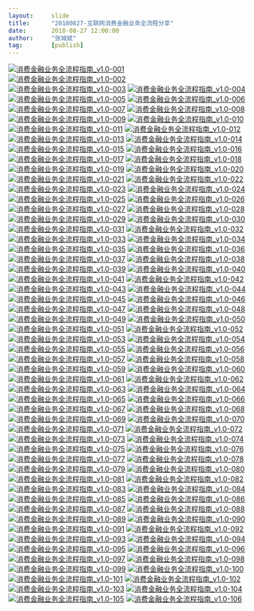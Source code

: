 ```yaml
---                                                                         
layout:     slide                                            
title:      "20180827-互联网消费金融业务全流程分享"                                                                       
date:       2018-08-27 12:00:00                                                                           
author:     "张城斌"                                      
tag:		[publish]                                
--- 
```


[![消费金融业务全流程指南_v1.0-001](http://static.cocolian.cn/img/cf-1024/消费金融业务全流程指南_v1.0-001.png)](http://static.cocolian.cn/img/cf-original/消费金融业务全流程指南_v1.0-001.png)  
[![消费金融业务全流程指南_v1.0-002](http://static.cocolian.cn/img/cf-1024/消费金融业务全流程指南_v1.0-002.png)](http://static.cocolian.cn/img/cf-original/消费金融业务全流程指南_v1.0-002.png)  
[![消费金融业务全流程指南_v1.0-003](http://static.cocolian.cn/img/cf-1024/消费金融业务全流程指南_v1.0-003.png)](http://static.cocolian.cn/img/cf-original/消费金融业务全流程指南_v1.0-003.png)
[![消费金融业务全流程指南_v1.0-004](http://static.cocolian.cn/img/cf-1024/消费金融业务全流程指南_v1.0-004.png)](http://static.cocolian.cn/img/cf-original/消费金融业务全流程指南_v1.0-004.png)
[![消费金融业务全流程指南_v1.0-005](http://static.cocolian.cn/img/cf-1024/消费金融业务全流程指南_v1.0-005.png)](http://static.cocolian.cn/img/cf-original/消费金融业务全流程指南_v1.0-005.png)
[![消费金融业务全流程指南_v1.0-006](http://static.cocolian.cn/img/cf-1024/消费金融业务全流程指南_v1.0-006.png)](http://static.cocolian.cn/img/cf-original/消费金融业务全流程指南_v1.0-006.png)
[![消费金融业务全流程指南_v1.0-007](http://static.cocolian.cn/img/cf-1024/消费金融业务全流程指南_v1.0-007.png)](http://static.cocolian.cn/img/cf-original/消费金融业务全流程指南_v1.0-007.png)
[![消费金融业务全流程指南_v1.0-008](http://static.cocolian.cn/img/cf-1024/消费金融业务全流程指南_v1.0-008.png)](http://static.cocolian.cn/img/cf-original/消费金融业务全流程指南_v1.0-008.png)
[![消费金融业务全流程指南_v1.0-009](http://static.cocolian.cn/img/cf-1024/消费金融业务全流程指南_v1.0-009.png)](http://static.cocolian.cn/img/cf-original/消费金融业务全流程指南_v1.0-009.png)
[![消费金融业务全流程指南_v1.0-010](http://static.cocolian.cn/img/cf-1024/消费金融业务全流程指南_v1.0-010.png)](http://static.cocolian.cn/img/cf-original/消费金融业务全流程指南_v1.0-010.png)
[![消费金融业务全流程指南_v1.0-011](http://static.cocolian.cn/img/cf-1024/消费金融业务全流程指南_v1.0-011.png)](http://static.cocolian.cn/img/cf-original/消费金融业务全流程指南_v1.0-011.png)
[![消费金融业务全流程指南_v1.0-012](http://static.cocolian.cn/img/cf-1024/消费金融业务全流程指南_v1.0-012.png)](http://static.cocolian.cn/img/cf-original/消费金融业务全流程指南_v1.0-012.png)
[![消费金融业务全流程指南_v1.0-013](http://static.cocolian.cn/img/cf-1024/消费金融业务全流程指南_v1.0-013.png)](http://static.cocolian.cn/img/cf-original/消费金融业务全流程指南_v1.0-013.png)
[![消费金融业务全流程指南_v1.0-014](http://static.cocolian.cn/img/cf-1024/消费金融业务全流程指南_v1.0-014.png)](http://static.cocolian.cn/img/cf-original/消费金融业务全流程指南_v1.0-014.png)
[![消费金融业务全流程指南_v1.0-015](http://static.cocolian.cn/img/cf-1024/消费金融业务全流程指南_v1.0-015.png)](http://static.cocolian.cn/img/cf-original/消费金融业务全流程指南_v1.0-015.png)
[![消费金融业务全流程指南_v1.0-016](http://static.cocolian.cn/img/cf-1024/消费金融业务全流程指南_v1.0-016.png)](http://static.cocolian.cn/img/cf-original/消费金融业务全流程指南_v1.0-016.png)
[![消费金融业务全流程指南_v1.0-017](http://static.cocolian.cn/img/cf-1024/消费金融业务全流程指南_v1.0-017.png)](http://static.cocolian.cn/img/cf-original/消费金融业务全流程指南_v1.0-017.png)
[![消费金融业务全流程指南_v1.0-018](http://static.cocolian.cn/img/cf-1024/消费金融业务全流程指南_v1.0-018.png)](http://static.cocolian.cn/img/cf-original/消费金融业务全流程指南_v1.0-018.png)
[![消费金融业务全流程指南_v1.0-019](http://static.cocolian.cn/img/cf-1024/消费金融业务全流程指南_v1.0-019.png)](http://static.cocolian.cn/img/cf-original/消费金融业务全流程指南_v1.0-019.png)
[![消费金融业务全流程指南_v1.0-020](http://static.cocolian.cn/img/cf-1024/消费金融业务全流程指南_v1.0-020.png)](http://static.cocolian.cn/img/cf-original/消费金融业务全流程指南_v1.0-020.png)
[![消费金融业务全流程指南_v1.0-021](http://static.cocolian.cn/img/cf-1024/消费金融业务全流程指南_v1.0-021.png)](http://static.cocolian.cn/img/cf-original/消费金融业务全流程指南_v1.0-021.png)
[![消费金融业务全流程指南_v1.0-022](http://static.cocolian.cn/img/cf-1024/消费金融业务全流程指南_v1.0-022.png)](http://static.cocolian.cn/img/cf-original/消费金融业务全流程指南_v1.0-022.png)
[![消费金融业务全流程指南_v1.0-023](http://static.cocolian.cn/img/cf-1024/消费金融业务全流程指南_v1.0-023.png)](http://static.cocolian.cn/img/cf-original/消费金融业务全流程指南_v1.0-023.png)
[![消费金融业务全流程指南_v1.0-024](http://static.cocolian.cn/img/cf-1024/消费金融业务全流程指南_v1.0-024.png)](http://static.cocolian.cn/img/cf-original/消费金融业务全流程指南_v1.0-024.png)
[![消费金融业务全流程指南_v1.0-025](http://static.cocolian.cn/img/cf-1024/消费金融业务全流程指南_v1.0-025.png)](http://static.cocolian.cn/img/cf-original/消费金融业务全流程指南_v1.0-025.png)
[![消费金融业务全流程指南_v1.0-026](http://static.cocolian.cn/img/cf-1024/消费金融业务全流程指南_v1.0-026.png)](http://static.cocolian.cn/img/cf-original/消费金融业务全流程指南_v1.0-026.png)
[![消费金融业务全流程指南_v1.0-027](http://static.cocolian.cn/img/cf-1024/消费金融业务全流程指南_v1.0-027.png)](http://static.cocolian.cn/img/cf-original/消费金融业务全流程指南_v1.0-027.png)
[![消费金融业务全流程指南_v1.0-028](http://static.cocolian.cn/img/cf-1024/消费金融业务全流程指南_v1.0-028.png)](http://static.cocolian.cn/img/cf-original/消费金融业务全流程指南_v1.0-028.png)
[![消费金融业务全流程指南_v1.0-029](http://static.cocolian.cn/img/cf-1024/消费金融业务全流程指南_v1.0-029.png)](http://static.cocolian.cn/img/cf-original/消费金融业务全流程指南_v1.0-029.png)
[![消费金融业务全流程指南_v1.0-030](http://static.cocolian.cn/img/cf-1024/消费金融业务全流程指南_v1.0-030.png)](http://static.cocolian.cn/img/cf-original/消费金融业务全流程指南_v1.0-030.png)
[![消费金融业务全流程指南_v1.0-031](http://static.cocolian.cn/img/cf-1024/消费金融业务全流程指南_v1.0-031.png)](http://static.cocolian.cn/img/cf-original/消费金融业务全流程指南_v1.0-031.png)
[![消费金融业务全流程指南_v1.0-032](http://static.cocolian.cn/img/cf-1024/消费金融业务全流程指南_v1.0-032.png)](http://static.cocolian.cn/img/cf-original/消费金融业务全流程指南_v1.0-032.png)
[![消费金融业务全流程指南_v1.0-033](http://static.cocolian.cn/img/cf-1024/消费金融业务全流程指南_v1.0-033.png)](http://static.cocolian.cn/img/cf-original/消费金融业务全流程指南_v1.0-033.png)
[![消费金融业务全流程指南_v1.0-034](http://static.cocolian.cn/img/cf-1024/消费金融业务全流程指南_v1.0-034.png)](http://static.cocolian.cn/img/cf-original/消费金融业务全流程指南_v1.0-034.png)
[![消费金融业务全流程指南_v1.0-035](http://static.cocolian.cn/img/cf-1024/消费金融业务全流程指南_v1.0-035.png)](http://static.cocolian.cn/img/cf-original/消费金融业务全流程指南_v1.0-035.png)
[![消费金融业务全流程指南_v1.0-036](http://static.cocolian.cn/img/cf-1024/消费金融业务全流程指南_v1.0-036.png)](http://static.cocolian.cn/img/cf-original/消费金融业务全流程指南_v1.0-036.png)
[![消费金融业务全流程指南_v1.0-037](http://static.cocolian.cn/img/cf-1024/消费金融业务全流程指南_v1.0-037.png)](http://static.cocolian.cn/img/cf-original/消费金融业务全流程指南_v1.0-037.png)
[![消费金融业务全流程指南_v1.0-038](http://static.cocolian.cn/img/cf-1024/消费金融业务全流程指南_v1.0-038.png)](http://static.cocolian.cn/img/cf-original/消费金融业务全流程指南_v1.0-038.png)
[![消费金融业务全流程指南_v1.0-039](http://static.cocolian.cn/img/cf-1024/消费金融业务全流程指南_v1.0-039.png)](http://static.cocolian.cn/img/cf-original/消费金融业务全流程指南_v1.0-039.png)
[![消费金融业务全流程指南_v1.0-040](http://static.cocolian.cn/img/cf-1024/消费金融业务全流程指南_v1.0-040.png)](http://static.cocolian.cn/img/cf-original/消费金融业务全流程指南_v1.0-040.png)
[![消费金融业务全流程指南_v1.0-041](http://static.cocolian.cn/img/cf-1024/消费金融业务全流程指南_v1.0-041.png)](http://static.cocolian.cn/img/cf-original/消费金融业务全流程指南_v1.0-041.png)
[![消费金融业务全流程指南_v1.0-042](http://static.cocolian.cn/img/cf-1024/消费金融业务全流程指南_v1.0-042.png)](http://static.cocolian.cn/img/cf-original/消费金融业务全流程指南_v1.0-042.png)
[![消费金融业务全流程指南_v1.0-043](http://static.cocolian.cn/img/cf-1024/消费金融业务全流程指南_v1.0-043.png)](http://static.cocolian.cn/img/cf-original/消费金融业务全流程指南_v1.0-043.png)
[![消费金融业务全流程指南_v1.0-044](http://static.cocolian.cn/img/cf-1024/消费金融业务全流程指南_v1.0-044.png)](http://static.cocolian.cn/img/cf-original/消费金融业务全流程指南_v1.0-044.png)
[![消费金融业务全流程指南_v1.0-045](http://static.cocolian.cn/img/cf-1024/消费金融业务全流程指南_v1.0-045.png)](http://static.cocolian.cn/img/cf-original/消费金融业务全流程指南_v1.0-045.png)
[![消费金融业务全流程指南_v1.0-046](http://static.cocolian.cn/img/cf-1024/消费金融业务全流程指南_v1.0-046.png)](http://static.cocolian.cn/img/cf-original/消费金融业务全流程指南_v1.0-046.png)
[![消费金融业务全流程指南_v1.0-047](http://static.cocolian.cn/img/cf-1024/消费金融业务全流程指南_v1.0-047.png)](http://static.cocolian.cn/img/cf-original/消费金融业务全流程指南_v1.0-047.png)
[![消费金融业务全流程指南_v1.0-048](http://static.cocolian.cn/img/cf-1024/消费金融业务全流程指南_v1.0-048.png)](http://static.cocolian.cn/img/cf-original/消费金融业务全流程指南_v1.0-048.png)
[![消费金融业务全流程指南_v1.0-049](http://static.cocolian.cn/img/cf-1024/消费金融业务全流程指南_v1.0-049.png)](http://static.cocolian.cn/img/cf-original/消费金融业务全流程指南_v1.0-049.png)
[![消费金融业务全流程指南_v1.0-050](http://static.cocolian.cn/img/cf-1024/消费金融业务全流程指南_v1.0-050.png)](http://static.cocolian.cn/img/cf-original/消费金融业务全流程指南_v1.0-050.png)
[![消费金融业务全流程指南_v1.0-051](http://static.cocolian.cn/img/cf-1024/消费金融业务全流程指南_v1.0-051.png)](http://static.cocolian.cn/img/cf-original/消费金融业务全流程指南_v1.0-051.png)
[![消费金融业务全流程指南_v1.0-052](http://static.cocolian.cn/img/cf-1024/消费金融业务全流程指南_v1.0-052.png)](http://static.cocolian.cn/img/cf-original/消费金融业务全流程指南_v1.0-052.png)
[![消费金融业务全流程指南_v1.0-053](http://static.cocolian.cn/img/cf-1024/消费金融业务全流程指南_v1.0-053.png)](http://static.cocolian.cn/img/cf-original/消费金融业务全流程指南_v1.0-053.png)
[![消费金融业务全流程指南_v1.0-054](http://static.cocolian.cn/img/cf-1024/消费金融业务全流程指南_v1.0-054.png)](http://static.cocolian.cn/img/cf-original/消费金融业务全流程指南_v1.0-054.png)
[![消费金融业务全流程指南_v1.0-055](http://static.cocolian.cn/img/cf-1024/消费金融业务全流程指南_v1.0-055.png)](http://static.cocolian.cn/img/cf-original/消费金融业务全流程指南_v1.0-055.png)
[![消费金融业务全流程指南_v1.0-056](http://static.cocolian.cn/img/cf-1024/消费金融业务全流程指南_v1.0-056.png)](http://static.cocolian.cn/img/cf-original/消费金融业务全流程指南_v1.0-056.png)
[![消费金融业务全流程指南_v1.0-057](http://static.cocolian.cn/img/cf-1024/消费金融业务全流程指南_v1.0-057.png)](http://static.cocolian.cn/img/cf-original/消费金融业务全流程指南_v1.0-057.png)
[![消费金融业务全流程指南_v1.0-058](http://static.cocolian.cn/img/cf-1024/消费金融业务全流程指南_v1.0-058.png)](http://static.cocolian.cn/img/cf-original/消费金融业务全流程指南_v1.0-058.png)
[![消费金融业务全流程指南_v1.0-059](http://static.cocolian.cn/img/cf-1024/消费金融业务全流程指南_v1.0-059.png)](http://static.cocolian.cn/img/cf-original/消费金融业务全流程指南_v1.0-059.png)
[![消费金融业务全流程指南_v1.0-060](http://static.cocolian.cn/img/cf-1024/消费金融业务全流程指南_v1.0-060.png)](http://static.cocolian.cn/img/cf-original/消费金融业务全流程指南_v1.0-060.png)
[![消费金融业务全流程指南_v1.0-061](http://static.cocolian.cn/img/cf-1024/消费金融业务全流程指南_v1.0-061.png)](http://static.cocolian.cn/img/cf-original/消费金融业务全流程指南_v1.0-061.png)
[![消费金融业务全流程指南_v1.0-062](http://static.cocolian.cn/img/cf-1024/消费金融业务全流程指南_v1.0-062.png)](http://static.cocolian.cn/img/cf-original/消费金融业务全流程指南_v1.0-062.png)
[![消费金融业务全流程指南_v1.0-063](http://static.cocolian.cn/img/cf-1024/消费金融业务全流程指南_v1.0-063.png)](http://static.cocolian.cn/img/cf-original/消费金融业务全流程指南_v1.0-063.png)
[![消费金融业务全流程指南_v1.0-064](http://static.cocolian.cn/img/cf-1024/消费金融业务全流程指南_v1.0-064.png)](http://static.cocolian.cn/img/cf-original/消费金融业务全流程指南_v1.0-064.png)
[![消费金融业务全流程指南_v1.0-065](http://static.cocolian.cn/img/cf-1024/消费金融业务全流程指南_v1.0-065.png)](http://static.cocolian.cn/img/cf-original/消费金融业务全流程指南_v1.0-065.png)
[![消费金融业务全流程指南_v1.0-066](http://static.cocolian.cn/img/cf-1024/消费金融业务全流程指南_v1.0-066.png)](http://static.cocolian.cn/img/cf-original/消费金融业务全流程指南_v1.0-066.png)
[![消费金融业务全流程指南_v1.0-067](http://static.cocolian.cn/img/cf-1024/消费金融业务全流程指南_v1.0-067.png)](http://static.cocolian.cn/img/cf-original/消费金融业务全流程指南_v1.0-067.png)
[![消费金融业务全流程指南_v1.0-068](http://static.cocolian.cn/img/cf-1024/消费金融业务全流程指南_v1.0-068.png)](http://static.cocolian.cn/img/cf-original/消费金融业务全流程指南_v1.0-068.png)
[![消费金融业务全流程指南_v1.0-069](http://static.cocolian.cn/img/cf-1024/消费金融业务全流程指南_v1.0-069.png)](http://static.cocolian.cn/img/cf-original/消费金融业务全流程指南_v1.0-069.png)
[![消费金融业务全流程指南_v1.0-070](http://static.cocolian.cn/img/cf-1024/消费金融业务全流程指南_v1.0-070.png)](http://static.cocolian.cn/img/cf-original/消费金融业务全流程指南_v1.0-070.png)
[![消费金融业务全流程指南_v1.0-071](http://static.cocolian.cn/img/cf-1024/消费金融业务全流程指南_v1.0-071.png)](http://static.cocolian.cn/img/cf-original/消费金融业务全流程指南_v1.0-071.png)
[![消费金融业务全流程指南_v1.0-072](http://static.cocolian.cn/img/cf-1024/消费金融业务全流程指南_v1.0-072.png)](http://static.cocolian.cn/img/cf-original/消费金融业务全流程指南_v1.0-072.png)
[![消费金融业务全流程指南_v1.0-073](http://static.cocolian.cn/img/cf-1024/消费金融业务全流程指南_v1.0-073.png)](http://static.cocolian.cn/img/cf-original/消费金融业务全流程指南_v1.0-073.png)
[![消费金融业务全流程指南_v1.0-074](http://static.cocolian.cn/img/cf-1024/消费金融业务全流程指南_v1.0-074.png)](http://static.cocolian.cn/img/cf-original/消费金融业务全流程指南_v1.0-074.png)
[![消费金融业务全流程指南_v1.0-075](http://static.cocolian.cn/img/cf-1024/消费金融业务全流程指南_v1.0-075.png)](http://static.cocolian.cn/img/cf-original/消费金融业务全流程指南_v1.0-075.png)
[![消费金融业务全流程指南_v1.0-076](http://static.cocolian.cn/img/cf-1024/消费金融业务全流程指南_v1.0-076.png)](http://static.cocolian.cn/img/cf-original/消费金融业务全流程指南_v1.0-076.png)
[![消费金融业务全流程指南_v1.0-077](http://static.cocolian.cn/img/cf-1024/消费金融业务全流程指南_v1.0-077.png)](http://static.cocolian.cn/img/cf-original/消费金融业务全流程指南_v1.0-077.png)
[![消费金融业务全流程指南_v1.0-078](http://static.cocolian.cn/img/cf-1024/消费金融业务全流程指南_v1.0-078.png)](http://static.cocolian.cn/img/cf-original/消费金融业务全流程指南_v1.0-078.png)
[![消费金融业务全流程指南_v1.0-079](http://static.cocolian.cn/img/cf-1024/消费金融业务全流程指南_v1.0-079.png)](http://static.cocolian.cn/img/cf-original/消费金融业务全流程指南_v1.0-079.png)
[![消费金融业务全流程指南_v1.0-080](http://static.cocolian.cn/img/cf-1024/消费金融业务全流程指南_v1.0-080.png)](http://static.cocolian.cn/img/cf-original/消费金融业务全流程指南_v1.0-080.png)
[![消费金融业务全流程指南_v1.0-081](http://static.cocolian.cn/img/cf-1024/消费金融业务全流程指南_v1.0-081.png)](http://static.cocolian.cn/img/cf-original/消费金融业务全流程指南_v1.0-081.png)
[![消费金融业务全流程指南_v1.0-082](http://static.cocolian.cn/img/cf-1024/消费金融业务全流程指南_v1.0-082.png)](http://static.cocolian.cn/img/cf-original/消费金融业务全流程指南_v1.0-082.png)
[![消费金融业务全流程指南_v1.0-083](http://static.cocolian.cn/img/cf-1024/消费金融业务全流程指南_v1.0-083.png)](http://static.cocolian.cn/img/cf-original/消费金融业务全流程指南_v1.0-083.png)
[![消费金融业务全流程指南_v1.0-084](http://static.cocolian.cn/img/cf-1024/消费金融业务全流程指南_v1.0-084.png)](http://static.cocolian.cn/img/cf-original/消费金融业务全流程指南_v1.0-084.png)
[![消费金融业务全流程指南_v1.0-085](http://static.cocolian.cn/img/cf-1024/消费金融业务全流程指南_v1.0-085.png)](http://static.cocolian.cn/img/cf-original/消费金融业务全流程指南_v1.0-085.png)
[![消费金融业务全流程指南_v1.0-086](http://static.cocolian.cn/img/cf-1024/消费金融业务全流程指南_v1.0-086.png)](http://static.cocolian.cn/img/cf-original/消费金融业务全流程指南_v1.0-086.png)
[![消费金融业务全流程指南_v1.0-087](http://static.cocolian.cn/img/cf-1024/消费金融业务全流程指南_v1.0-087.png)](http://static.cocolian.cn/img/cf-original/消费金融业务全流程指南_v1.0-087.png)
[![消费金融业务全流程指南_v1.0-088](http://static.cocolian.cn/img/cf-1024/消费金融业务全流程指南_v1.0-088.png)](http://static.cocolian.cn/img/cf-original/消费金融业务全流程指南_v1.0-088.png)
[![消费金融业务全流程指南_v1.0-089](http://static.cocolian.cn/img/cf-1024/消费金融业务全流程指南_v1.0-089.png)](http://static.cocolian.cn/img/cf-original/消费金融业务全流程指南_v1.0-089.png)
[![消费金融业务全流程指南_v1.0-090](http://static.cocolian.cn/img/cf-1024/消费金融业务全流程指南_v1.0-090.png)](http://static.cocolian.cn/img/cf-original/消费金融业务全流程指南_v1.0-090.png)
[![消费金融业务全流程指南_v1.0-091](http://static.cocolian.cn/img/cf-1024/消费金融业务全流程指南_v1.0-091.png)](http://static.cocolian.cn/img/cf-original/消费金融业务全流程指南_v1.0-091.png)
[![消费金融业务全流程指南_v1.0-092](http://static.cocolian.cn/img/cf-1024/消费金融业务全流程指南_v1.0-092.png)](http://static.cocolian.cn/img/cf-original/消费金融业务全流程指南_v1.0-092.png)
[![消费金融业务全流程指南_v1.0-093](http://static.cocolian.cn/img/cf-1024/消费金融业务全流程指南_v1.0-093.png)](http://static.cocolian.cn/img/cf-original/消费金融业务全流程指南_v1.0-093.png)
[![消费金融业务全流程指南_v1.0-094](http://static.cocolian.cn/img/cf-1024/消费金融业务全流程指南_v1.0-094.png)](http://static.cocolian.cn/img/cf-original/消费金融业务全流程指南_v1.0-094.png)
[![消费金融业务全流程指南_v1.0-095](http://static.cocolian.cn/img/cf-1024/消费金融业务全流程指南_v1.0-095.png)](http://static.cocolian.cn/img/cf-original/消费金融业务全流程指南_v1.0-095.png)
[![消费金融业务全流程指南_v1.0-096](http://static.cocolian.cn/img/cf-1024/消费金融业务全流程指南_v1.0-096.png)](http://static.cocolian.cn/img/cf-original/消费金融业务全流程指南_v1.0-096.png)
[![消费金融业务全流程指南_v1.0-097](http://static.cocolian.cn/img/cf-1024/消费金融业务全流程指南_v1.0-097.png)](http://static.cocolian.cn/img/cf-original/消费金融业务全流程指南_v1.0-097.png)
[![消费金融业务全流程指南_v1.0-098](http://static.cocolian.cn/img/cf-1024/消费金融业务全流程指南_v1.0-098.png)](http://static.cocolian.cn/img/cf-original/消费金融业务全流程指南_v1.0-098.png)
[![消费金融业务全流程指南_v1.0-099](http://static.cocolian.cn/img/cf-1024/消费金融业务全流程指南_v1.0-099.png)](http://static.cocolian.cn/img/cf-original/消费金融业务全流程指南_v1.0-099.png)
[![消费金融业务全流程指南_v1.0-100](http://static.cocolian.cn/img/cf-1024/消费金融业务全流程指南_v1.0-100.png)](http://static.cocolian.cn/img/cf-original/消费金融业务全流程指南_v1.0-100.png)
[![消费金融业务全流程指南_v1.0-101](http://static.cocolian.cn/img/cf-1024/消费金融业务全流程指南_v1.0-101.png)](http://static.cocolian.cn/img/cf-original/消费金融业务全流程指南_v1.0-101.png)
[![消费金融业务全流程指南_v1.0-102](http://static.cocolian.cn/img/cf-1024/消费金融业务全流程指南_v1.0-102.png)](http://static.cocolian.cn/img/cf-original/消费金融业务全流程指南_v1.0-102.png)
[![消费金融业务全流程指南_v1.0-103](http://static.cocolian.cn/img/cf-1024/消费金融业务全流程指南_v1.0-103.png)](http://static.cocolian.cn/img/cf-original/消费金融业务全流程指南_v1.0-103.png)
[![消费金融业务全流程指南_v1.0-104](http://static.cocolian.cn/img/cf-1024/消费金融业务全流程指南_v1.0-104.png)](http://static.cocolian.cn/img/cf-original/消费金融业务全流程指南_v1.0-104.png)
[![消费金融业务全流程指南_v1.0-105](http://static.cocolian.cn/img/cf-1024/消费金融业务全流程指南_v1.0-105.png)](http://static.cocolian.cn/img/cf-original/消费金融业务全流程指南_v1.0-105.png)
[![消费金融业务全流程指南_v1.0-106](http://static.cocolian.cn/img/cf-1024/消费金融业务全流程指南_v1.0-106.png)](http://static.cocolian.cn/img/cf-original/消费金融业务全流程指南_v1.0-106.png)

